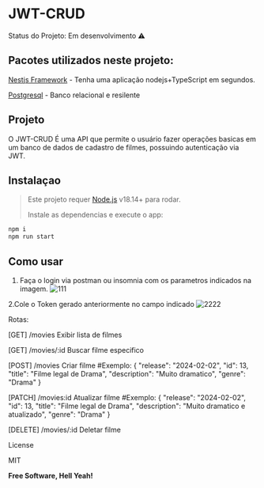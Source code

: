 # JWT-CRUD


 Status do Projeto: Em desenvolvimento ⚠️

## Pacotes utilizados neste projeto:

[Nestjs Framework](https://docs.nestjs.com/) - Tenha uma aplicação nodejs+TypeScript em segundos.

[Postgresql](https://www.postgresql.org/) - Banco relacional e resilente

## Projeto

O JWT-CRUD É uma API que permite o usuário fazer operações basicas em um banco de dados de cadastro de filmes, possuindo autenticação via JWT.

## Instalaçao

> Este projeto requer [Node.js](https://nodejs.org/) v18.14+ para rodar.
>
> Instale as dependencias e execute o app:

```sh
npm i
npm run start
```
## Como usar
1. Faça o login via postman ou insomnia com os parametros indicados na imagem.
![111](https://github.com/joelnune/JWT-CRUD/assets/91698993/401d4db2-da35-4d02-912e-c66cae3e39f0)

2.Cole o Token gerado anteriormente no campo indicado
![2222](https://github.com/joelnune/JWT-CRUD/assets/91698993/90970a7b-e62f-4fdb-9d4f-d42e94293436)

Rotas:

[GET] /movies
Exibir lista de filmes

[GET] /movies/:id
Buscar filme especifico

[POST] /movies
Criar filme
#Exemplo:
    {
        "release": "2024-02-02",
        "id": 13,
        "title": "Filme legal de Drama",
        "description": "Muito dramatico",
        "genre": "Drama"
    }

[PATCH] /movies:id
Atualizar filme
#Exemplo:
    {
        "release": "2024-02-02",
        "id": 13,
        "title": "Filme legal de Drama",
        "description": "Muito dramatico e atualizado",
        "genre": "Drama"
    }

[DELETE] /movies/:id
Deletar filme


License

MIT

**Free Software, Hell Yeah!**

</p>
